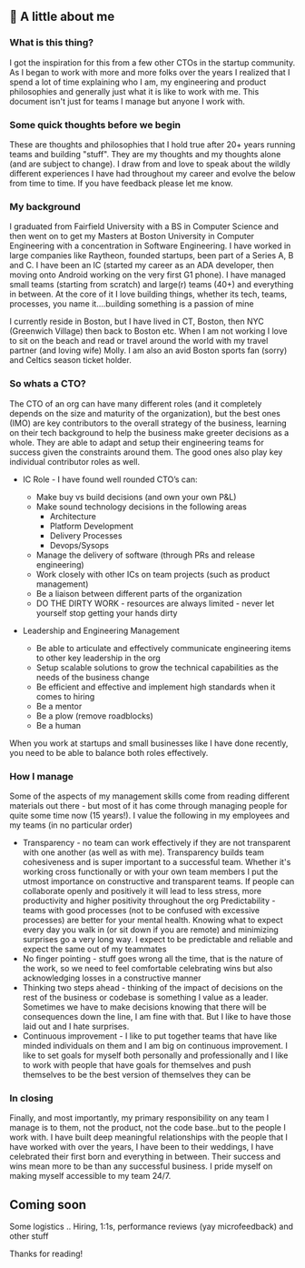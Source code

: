 ## 👋 A little about me

### What is this thing?
I got the inspiration for this from a few other CTOs in the startup community.  As I began to work with more and more folks over the years I realized that I spend a lot of time explaining who I am, my engineering and product philosophies and generally just what it is like to work with me.  This document isn't just for teams I manage but anyone I work with.

### Some quick thoughts before we begin
These are thoughts and philosophies that I hold true after 20+ years running teams and building "stuff". They are my thoughts and my thoughts alone (and are subject to change).
I draw from and love to speak about the wildly different experiences I have had throughout my career and evolve the below from time to time. If you have feedback please let me know.

### My background
I graduated from Fairfield University with a BS in Computer Science and then went on to get my Masters at Boston University in Computer Engineering with a concentration in Software Engineering.  I have worked in large companies like Raytheon, founded startups, been part of a Series A, B and C. I have been an IC (started my career as an ADA developer, then moving onto Android working on the very first G1 phone).  I have managed small teams (starting from scratch) and large(r) teams (40+) and everything in between.  At the core of it I love building things, whether its tech, teams, processes, you name it....building something is a passion of mine

I currently reside in Boston, but I have lived in CT, Boston, then NYC (Greenwich Village) then back to Boston etc.  When I am not working I love to sit on the beach and read or travel around the world with my travel partner (and loving wife) Molly.  I am also an avid Boston sports fan (sorry) and Celtics season ticket holder.

### So whats a CTO?
The CTO of an org can have many different roles (and it completely depends on the size and maturity of the organization), but the best ones (IMO) are key contributors to the overall strategy of the business, learning on their tech background to help the business make greeter decisions as a whole.  They are able to adapt and setup their engineering teams for success given the constraints around them.  The good ones also play key individual contributor roles as well.
* IC Role - I have found well rounded CTO’s can:	
  * Make buy vs build decisions (and own your own P&L)
  * Make sound technology decisions in the following areas
    * Architecture
    * Platform Development
    * Delivery Processes
    * Devops/Sysops
  * Manage the delivery of software (through PRs and release engineering)
  * Work closely with other ICs on team projects (such as product management)
  * Be a liaison between different parts of the organization
  * DO THE DIRTY WORK - resources are always limited - never let yourself stop getting your hands dirty

* Leadership and Engineering Management
  * Be able to articulate and effectively communicate engineering items to other key leadership in the org
  * Setup scalable solutions to grow the technical capabilities as the needs of the business change
  * Be efficient and effective and implement high standards when it comes to hiring
  * Be a mentor
  * Be a plow (remove roadblocks)
  * Be a human 

When you work at startups and small businesses like I have done recently, you need to be able to balance both roles effectively. 

### How I manage
Some of the aspects of my management skills come from reading different materials out there - but most of it has come through managing people for quite some time now (15 years!).  I value the following in my employees and my teams (in no particular order)
* Transparency - no team can work effectively if they are not transparent with one another (as well as with me).  Transparency builds team cohesiveness and is super important to a successful team.  Whether it's working cross functionally or with your own team members I put the utmost importance on constructive and transparent teams.  If people can collaborate openly and positively it will lead to less stress, more productivity and higher positivity throughout the org
Predictability - teams with good processes (not to be confused with excessive processes) are better for your mental health.  Knowing what to expect every day you walk in (or sit down if you are remote) and minimizing surprises go a very long way.   I expect to be predictable and reliable and expect the same out of my teammates
* No finger pointing - stuff goes wrong all the time, that is the nature of the work, so we need to feel comfortable celebrating wins but also acknowledging losses in a constructive manner
* Thinking two steps ahead - thinking of the impact of decisions on the rest of the business or codebase is something I value as a leader. Sometimes we have to make decisions knowing that there will be consequences down the line, I am fine with that.  But I like to have those laid out and I hate surprises.
* Continuous improvement - I like to put together teams that have like minded individuals on them and I am big on continuous improvement.  I like to set goals for myself both personally and professionally and I like to work with people that have goals for themselves and push themselves to be the best version of themselves they can be

### In closing 
Finally, and most importantly, my primary responsibility on any team I manage is to them, not the product, not the code base..but to the people I work with.  I have built deep meaningful relationships with the people that I have worked with over the years, I have been to their weddings, I have celebrated their first born and everything in between.  Their success and wins mean more to be than any successful business. I pride myself on making myself accessible to my team 24/7.


## Coming soon 
Some logistics .. Hiring, 1:1s, performance reviews (yay microfeedback) and other stuff

Thanks for reading!
